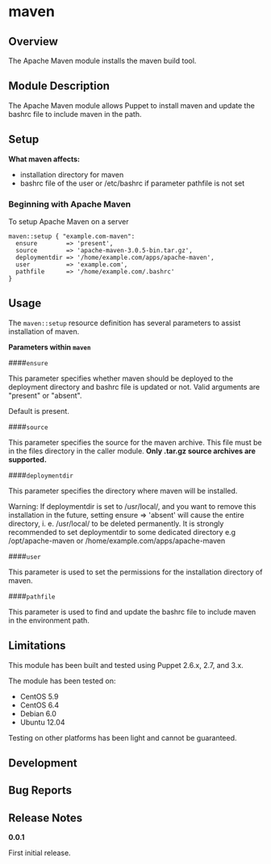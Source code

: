 maven
====


Overview
--------

The Apache Maven module installs the maven build tool.


Module Description
-------------------

The Apache Maven module allows Puppet to install maven and update the bashrc file to include maven in the path. 

Setup
-----

**What maven affects:**

* installation directory for maven
* bashrc file of the user or /etc/bashrc if parameter pathfile is not set 
	
### Beginning with Apache Maven

To setup Apache Maven on a server

    maven::setup { "example.com-maven":
      ensure        => 'present',
      source        => 'apache-maven-3.0.5-bin.tar.gz',
      deploymentdir => '/home/example.com/apps/apache-maven',
      user          => 'example.com',
      pathfile      => '/home/example.com/.bashrc'
    }

Usage
------

The `maven::setup` resource definition has several parameters to assist installation of maven.

**Parameters within `maven`**

####`ensure`

This parameter specifies whether maven should be deployed to the deployment directory and bashrc file is updated or not.
Valid arguments are "present" or "absent".

Default is present.


####`source`

This parameter specifies the source for the maven archive. 
This file must be in the files directory in the caller module. 
**Only .tar.gz source archives are supported.**

####`deploymentdir`

This parameter specifies the directory where maven will be installed.

Warning: If deploymentdir is set to /usr/local/, and you want to remove this installation in the future, setting ensure => 'absent' will cause the entire directory, i. e. /usr/local/ to be deleted permanently. It is strongly recommended to set deploymentdir to some dedicated directory e.g /opt/apache-maven or /home/example.com/apps/apache-maven

####`user`

This parameter is used to set the permissions for the installation directory of maven.

####`pathfile`

This parameter is used to find and update the bashrc file to include maven in the environment path.


Limitations
------------

This module has been built and tested using Puppet 2.6.x, 2.7, and 3.x.

The module has been tested on:

* CentOS 5.9
* CentOS 6.4
* Debian 6.0 
* Ubuntu 12.04

Testing on other platforms has been light and cannot be guaranteed. 

Development
------------

Bug Reports
-----------

Release Notes
--------------

**0.0.1**

First initial release.
